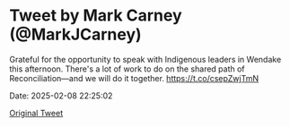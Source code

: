 # Tweet by Mark Carney (@MarkJCarney)

Grateful for the opportunity to speak with Indigenous leaders in Wendake this afternoon. There's a lot of work to do on the shared path of Reconciliation—and we will do it together. https://t.co/csepZwjTmN

Date: 2025-02-08 22:25:02

[Original Tweet](https://x.com/MarkJCarney/status/1888353371503182028)
